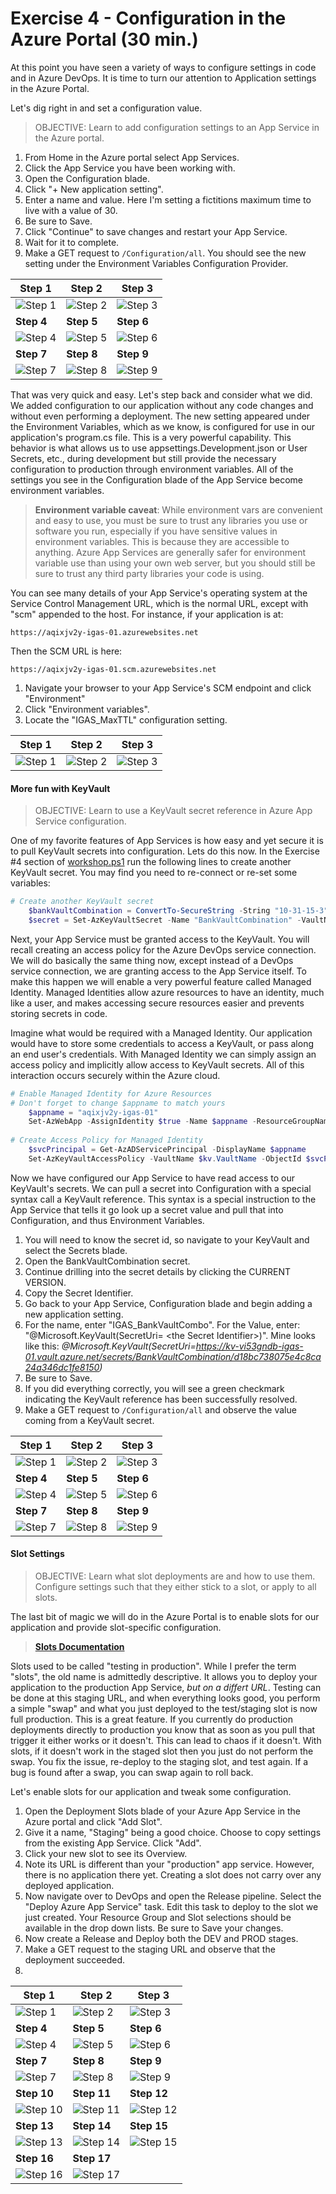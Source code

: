 # Exercise 4 - Configuration in the Azure Portal (30 min.)

At this point you have seen a variety of ways to configure settings in code and in Azure DevOps. It is time to turn our attention to Application settings in the Azure Portal.

Let's dig right in and set a configuration value.

> OBJECTIVE: Learn to add configuration settings to an App Service in the Azure portal.

1. From Home in the Azure portal select App Services.
1. Click the App Service you have been working with.
1. Open the Configuration blade.
1. Click "+ New application setting".
1. Enter a name and value. Here I'm setting a fictitions maximum time to live with a value of 30.
1. Be sure to Save.
1. Click "Continue" to save changes and restart your App Service.
1. Wait for it to complete.
1. Make a GET request to `/Configuration/all`. You should see the new setting under the Environment Variables Configuration Provider. 


 | Step 1 | Step 2 | Step 3 | 
 | --- | --- | --- |
| ![Step 1](./img/portal_settings_1.png) | ![Step 2](./img/portal_settings_2.png) | ![Step 3](./img/portal_settings_3.png) |
 | **Step 4** | **Step 5** | **Step 6** | 
| ![Step 4](./img/portal_settings_4.png) | ![Step 5](./img/portal_settings_5.png) | ![Step 6](./img/portal_settings_6.png) |
 | **Step 7** | **Step 8** | **Step 9** | 
 | ![Step 7](./img/portal_settings_7.png) | ![Step 8](./img/portal_settings_8.png) | ![Step 9](./img/portal_settings_9.png) |

 That was very quick and easy. Let's step back and consider what we did.
 We added configuration to our application without any code changes and without even performing a deployment. The new setting appeared under the Environment Variables, which as we know, is configured for use in our application's program.cs file. This is a very powerful capability. This behavior is what allows us to use appsettings.Development.json or User Secrets, etc., during development but still provide the necessary configuration to production through environment variables. All of the settings you see in the Configuration blade of the App Service become environment variables.

 > **Environment variable caveat**: While environment vars are convenient and easy to use, you must be sure to trust any libraries you use or software you run, especially if you have sensitive values in environment variables. This is because they are accessible to anything. Azure App Services are generally safer for environment variable use than using your own web server, but you should still be sure to trust any third party libraries your code is using.

 You can see many details of your App Service's operating system at the Service Control Management URL, which is the normal URL, except with "scm" appended to the host. For instance, if your application is at:

    https://aqixjv2y-igas-01.azurewebsites.net
Then the SCM URL is here:

    https://aqixjv2y-igas-01.scm.azurewebsites.net

1. Navigate your browser to your App Service's SCM endpoint and click "Environment"
1. Click "Environment variables".
1. Locate the "IGAS_MaxTTL" configuration setting.


  | Step 1 | Step 2 | Step 3 | 
 | --- | --- | --- |
| ![Step 1](./img/kudu_1.png) | ![Step 2](./img/kudu_2.png) | ![Step 3](./img/kudu_3.png) |

#### More fun with KeyVault

> OBJECTIVE: Learn to use a KeyVault secret reference in Azure App Service configuration.

One of my favorite features of App Services is how easy and yet secure it is to pull KeyVault secrets into configuration. Lets do this now. In the Exercise #4 section of [workshop.ps1](../scripts/workshop.ps1) run the following lines to create another KeyVault secret. You may find you need to re-connect or re-set some variables:

```Powershell
# Create another KeyVault secret
    $bankVaultCombination = ConvertTo-SecureString -String "10-31-15-3" -AsPlainText -Force
    $secret = Set-AzKeyVaultSecret -Name "BankVaultCombination" -VaultName $kv.VaultName -SecretValue $bankVaultCombination
```
Next, your App Service must be granted access to the KeyVault. You will recall creating an access policy for the Azure DevOps service connection. We will do basically the same thing now, except instead of a DevOps service connection, we are granting access to the App Service itself. To make this happen we will enable a very powerful feature called Managed Identity. Managed Identities allow azure resources to have an identity, much like a user, and makes accessing secure resources easier and prevents storing secrets in code. 

Imagine what would be required with a Managed Identity. Our application would have to store some credentials to access a KeyVault, or pass along an end user's credentials. With Managed Identity we can simply assign an access policy and implicitly allow access to KeyVault secrets. All of this interaction occurs securely within the Azure cloud.

```Powershell
# Enable Managed Identity for Azure Resources    
# Don't forget to change $appname to match yours
    $appname = "aqixjv2y-igas-01"
    Set-AzWebApp -AssignIdentity $true -Name $appname -ResourceGroupName $groupName 
    
# Create Access Policy for Managed Identity
    $svcPrincipal = Get-AzADServicePrincipal -DisplayName $appname
    Set-AzKeyVaultAccessPolicy -VaultName $kv.VaultName -ObjectId $svcPrincipal.Id -PermissionsToSecrets get, list 
```
Now we have configured our App Service to have read access to our KeyVault's secrets. We can pull a secret into Configuration with a special syntax call a KeyVault reference. This syntax is a special instruction to the App Service that tells it go look up a secret value and pull that into Configuration, and thus Environment Variables.

1. You will need to know the secret id, so navigate to your KeyVault and select the Secrets blade.
1. Open the BankVaultCombination secret.
1. Continue drilling into the secret details by clicking the CURRENT VERSION.
1. Copy the Secret Identifier.
1. Go back to your App Service, Configuration blade and begin adding a new application setting.
1. For the name, enter "IGAS_BankVaultCombo". For the Value, enter: "@Microsoft.KeyVault(SecretUri= \<the Secret Identifier>)". Mine looks like this: *@Microsoft.KeyVault(SecretUri=https://kv-vi53gndb-igas-01.vault.azure.net/secrets/BankVaultCombination/d18bc738075e4c8ca24a346dc1fe8150)*
1. Be sure to Save.
1. If you did everything correctly, you will see a green checkmark indicating the KeyVault reference has been successfully resolved.
1. Make a GET request to `/Configuration/all` and observe the value coming from a KeyVault secret.

 | Step 1 | Step 2 | Step 3 | 
 | --- | --- | --- |
| ![Step 1](./img/kv_ref_1.png) | ![Step 2](./img/kv_ref_2.png) | ![Step 3](./img/kv_ref_3.png) |
 | **Step 4** | **Step 5** | **Step 6** | 
| ![Step 4](./img/kv_ref_4.png) | ![Step 5](./img/kv_ref_5.png) | ![Step 6](./img/kv_ref_6.png) |
 | **Step 7** | **Step 8** | **Step 9** | 
| ![Step 7](./img/kv_ref_7.png) | ![Step 8](./img/kv_ref_8.png) | ![Step 9](./img/kv_ref_9.png) |

#### Slot Settings

> OBJECTIVE: Learn what slot deployments are and how to use them. Configure settings such that they either stick to a slot, or apply to all slots.

The last bit of magic we will do in the Azure Portal is to enable slots for our application and provide slot-specific configuration. 
> [**Slots Documentation**](https://docs.microsoft.com/en-us/azure/app-service/deploy-staging-slots)

Slots used to be called "testing in production". While I prefer the term "slots", the old name is admittedly descriptive. It allows you to deploy your application to the production App Service, *but on a differt URL*. Testing can be done at this staging URL, and when everything looks good, you perform a simple "swap" and what you just deployed to the test/staging slot is now full production. This is a great feature. If you currently do production deployments directly to production you know that as soon as you pull that trigger it either works or it doesn't. This can lead to chaos if it doesn't. With slots, if it doesn't work in the staged slot then you just do not perform the swap. You fix the issue, re-deploy to the staging slot, and test again. If a bug is found after a swap, you can swap again to roll back.

Let's enable slots for our application and tweak some configuration.

1. Open the Deployment Slots blade of your Azure App Service in the Azure portal and click "Add Slot".
1. Give it a name, "Staging" being a good choice. Choose to copy settings from the existing App Service. Click "Add".
1. Click your new slot to see its Overview.
1. Note its URL is different than your "production" app service. However, there is no application there yet. Creating a slot does not carry over any deployed application. 
1. Now navigate over to DevOps and open the Release pipeline. Select the "Deploy Azure App Service" task. Edit this task to deploy to the slot we just created. Your Resource Group and Slot selections should be available in the drop down lists. Be sure to Save your changes.
1. Now create a Release and Deploy both the DEV and PROD stages.
1. Make a GET request to the staging URL and observe that the deployment succeeded.
1. 

 | Step 1 | Step 2 | Step 3 | 
 | --- | --- | --- |
| ![Step 1](./img/slot_1.png) | ![Step 2](./img/slot_2.png) | ![Step 3](./img/slot_3.png) |
 | **Step 4** | **Step 5** | **Step 6** | 
| ![Step 4](./img/slot_4.png) | ![Step 5](./img/slot_5.png) | ![Step 6](./img/slot_6.png) |
 | **Step 7** | **Step 8** | **Step 9** | 
| ![Step 7](./img/slot_7.png) | ![Step 8](./img/slot_8.png) | ![Step 9](./img/slot_9.png) |
 | **Step 10** | **Step 11** | **Step 12** | 
| ![Step 10](./img/slot_10.png) | ![Step 11](./img/slot_11.png) | ![Step 12](./img/slot_12.png) |
 | **Step 13** | **Step 14** | **Step 15** | 
| ![Step 13](./img/slot_13.png) | ![Step 14](./img/slot_14.png) | ![Step 15](./img/slot_15.png) |
 | **Step 16** | **Step 17** | | 
| ![Step 16](./img/slot_16.png) | ![Step 17](./img/slot_17.png) |  |
